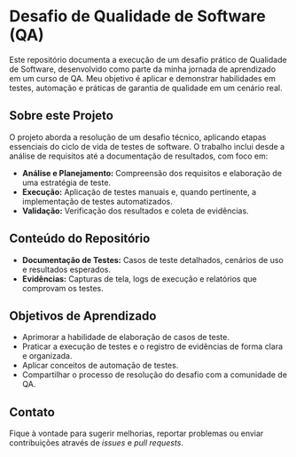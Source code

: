 # Desafio de Qualidade de Software (QA)

Este repositório documenta a execução de um desafio prático de Qualidade de Software, desenvolvido como parte da minha jornada de aprendizado em um curso de QA. Meu objetivo é aplicar e demonstrar habilidades em testes, automação e práticas de garantia de qualidade em um cenário real.

## Sobre este Projeto

O projeto aborda a resolução de um desafio técnico, aplicando etapas essenciais do ciclo de vida de testes de software. O trabalho inclui desde a análise de requisitos até a documentação de resultados, com foco em:

* **Análise e Planejamento:** Compreensão dos requisitos e elaboração de uma estratégia de teste.
* **Execução:** Aplicação de testes manuais e, quando pertinente, a implementação de testes automatizados.
* **Validação:** Verificação dos resultados e coleta de evidências.

## Conteúdo do Repositório

* **Documentação de Testes:** Casos de teste detalhados, cenários de uso e resultados esperados.
* **Evidências:** Capturas de tela, logs de execução e relatórios que comprovam os testes.

## Objetivos de Aprendizado

* Aprimorar a habilidade de elaboração de casos de teste.
* Praticar a execução de testes e o registro de evidências de forma clara e organizada.
* Aplicar conceitos de automação de testes.
* Compartilhar o processo de resolução do desafio com a comunidade de QA.

## Contato

Fique à vontade para sugerir melhorias, reportar problemas ou enviar contribuições através de _issues_ e _pull requests_.
